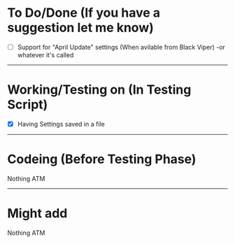 # To Do/Done (If you have a suggestion let me know)
- [ ] Support for "April Update" settings (When avilable from Black Viper) -or whatever it's called

-------------------------------------------------------------------------------------------------------------
# Working/Testing on (In Testing Script)
- [X] Having Settings saved in a file

-------------------------------------------------------------------------------------------------------------
# Codeing (Before Testing Phase)
Nothing ATM

-------------------------------------------------------------------------------------------------------------
# Might add
Nothing ATM
